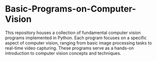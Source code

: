 # Basic-Programs-on-Computer-Vision
This repository houses a collection of fundamental computer vision programs implemented in Python. Each program focuses on a specific aspect of computer vision, ranging from basic image processing tasks to real-time video capturing. These programs serve as a hands-on introduction to computer vision concepts and techniques. 
